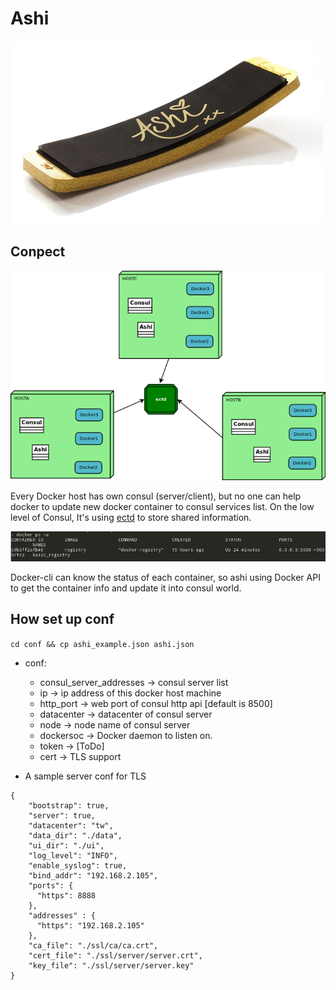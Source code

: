 # Ashi
![](./asset/img/icon.jpg)

## Conpect
![](./asset/img/conpect.png)

Every Docker host has own consul (server/client), but no one can help docker to update new docker container to consul services list. On the low level of Consul, It's using [ectd](https://github.com/coreos/etcd) to store shared information.

![](./asset/img/dockerps.png)

Docker-cli can know the status of each container, so ashi using Docker API to get the container info and update it into consul world.


## How set up conf
`cd conf && cp ashi_example.json ashi.json`

* conf:
  * consul_server_addresses -> consul server list
  * ip -> ip address of this docker host machine
  * http_port -> web port of consul http api [default is 8500]
  * datacenter -> datacenter of consul server
  * node -> node name of consul server
  * dockersoc ->  Docker daemon to listen on.
  * token -> [ToDo]
  * cert -> TLS support

* A sample server conf for TLS
```
{
    "bootstrap": true,
    "server": true,
    "datacenter": "tw",
    "data_dir": "./data",
    "ui_dir": "./ui",
    "log_level": "INFO",
    "enable_syslog": true,
    "bind_addr": "192.168.2.105",
    "ports": {
      "https": 8888
    },
    "addresses" : {
      "https": "192.168.2.105"
    },
    "ca_file": "./ssl/ca/ca.crt",
    "cert_file": "./ssl/server/server.crt",
    "key_file": "./ssl/server/server.key"
}
```
